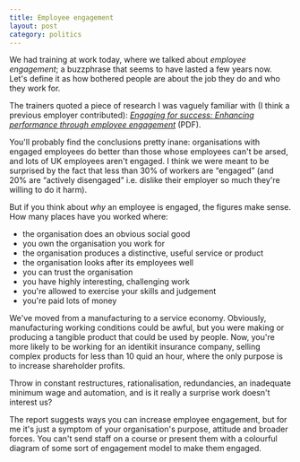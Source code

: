 ```yaml
---
title: Employee engagement
layout: post
category: politics
---
```


We had training at work today, where we talked about _employee engagement_; a buzzphrase that seems to have lasted a few years now. Let's define it as how bothered people are about the job they do and who they work for.

The trainers quoted a piece of research I was vaguely familiar with (I think a previous employer contributed): <cite><a href="http://www.engageforsuccess.org/wp-content/uploads/2012/09/file52215.pdf">Engaging for success: Enhancing performance through employee engagement</a></cite> (PDF).

You'll probably find the conclusions pretty inane: organisations with engaged employees do better than those whose employees can't be arsed, and lots of UK employees aren't engaged. I think we were meant to be surprised by the fact that less than 30% of workers are &#8220;engaged&#8221; (and 20% are &#8220;actively disengaged&#8221; i.e. dislike their employer so much they're willing to do it harm).

But if you think about _why_ an employee is engaged, the figures make sense. How many places have you worked where:

- the organisation does an obvious social good
- you own the organisation you work for
- the organisation produces a distinctive, useful service or product
- the organisation looks after its employees well
- you can trust the organisation
- you have highly interesting, challenging work
- you're allowed to exercise your skills and judgement
- you're paid lots of money

We've moved from a manufacturing to a service economy. Obviously, manufacturing working conditions could be awful, but you were making or producing a tangible product that could be used by people. Now, you're more likely to be working for an identikit insurance company, selling complex products for less than 10 quid an hour, where the only purpose is to increase shareholder profits.

Throw in constant restructures, rationalisation, redundancies, an inadequate minimum wage and automation, and is it really a surprise work doesn't interest us?

The report suggests ways you can increase employee engagement, but for me it's just a symptom of your organisation's purpose, attitude and broader forces. You can't send staff on a course or present them with a colourful diagram of some sort of engagement model to make them engaged.
